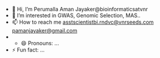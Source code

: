 - 👋 Hi, I’m Perumalla Aman Jayaker@bioinformaticsatvnr
- 👀 I’m interested in GWAS, Genomic Selection, MAS..
- 📫 How to reach me asstscientistbi.rndvc@vnrseeds.com pamanjayaker@gmail.com
- - 😄 Pronouns: ...
- ⚡ Fun fact: ...

<!---
bioinformaticsatvnr/bioinformaticsatvnr is a ✨ special ✨ repository because its `README.md` (this file) appears on your GitHub profile.
You can click the Preview link to take a look at your changes.
--->
